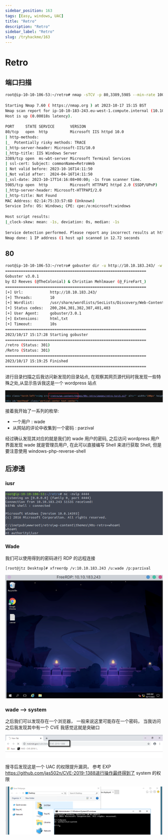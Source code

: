 ```yaml
---
sidebar_position: 163
tags: [Easy, windows, UAC]
title: "Retro"
description: "Retro"
sidebar_label: "Retro"
slug: /tryhackme/163
---
```


# Retro

## 端口扫描

```bash
root@ip-10-10-106-53:~/retro# nmap -sTCV -p 80,3389,5985 --min-rate 1000 10.10.183.243

Starting Nmap 7.60 ( https://nmap.org ) at 2023-10-17 15:15 BST
Nmap scan report for ip-10-10-183-243.eu-west-1.compute.internal (10.10.183.243)
Host is up (0.00018s latency).

PORT     STATE SERVICE       VERSION
80/tcp   open  http          Microsoft IIS httpd 10.0
| http-methods: 
|_  Potentially risky methods: TRACE
|_http-server-header: Microsoft-IIS/10.0
|_http-title: IIS Windows Server
3389/tcp open  ms-wbt-server Microsoft Terminal Services
| ssl-cert: Subject: commonName=RetroWeb
| Not valid before: 2023-10-16T14:11:50
|_Not valid after:  2024-04-16T14:11:50
|_ssl-date: 2023-10-17T14:16:08+00:00; -1s from scanner time.
5985/tcp open  http          Microsoft HTTPAPI httpd 2.0 (SSDP/UPnP)
|_http-server-header: Microsoft-HTTPAPI/2.0
|_http-title: Not Found
MAC Address: 02:14:75:33:57:6D (Unknown)
Service Info: OS: Windows; CPE: cpe:/o:microsoft:windows

Host script results:
|_clock-skew: mean: -1s, deviation: 0s, median: -1s

Service detection performed. Please report any incorrect results at https://nmap.org/submit/ .
Nmap done: 1 IP address (1 host up) scanned in 12.72 seconds
```

## 80

```bash
root@ip-10-10-106-53:~/retro# gobuster dir -u http://10.10.183.243/ -w /usr/share/wordlists/SecLists/Discovery/Web-Content/directory-list-2.3-medium.txt -x html,txt
===============================================================
Gobuster v3.0.1
by OJ Reeves (@TheColonial) & Christian Mehlmauer (@_FireFart_)
===============================================================
[+] Url:            http://10.10.183.243/
[+] Threads:        10
[+] Wordlist:       /usr/share/wordlists/SecLists/Discovery/Web-Content/directory-list-2.3-medium.txt
[+] Status codes:   200,204,301,302,307,401,403
[+] User Agent:     gobuster/3.0.1
[+] Extensions:     html,txt
[+] Timeout:        10s
===============================================================
2023/10/17 15:17:28 Starting gobuster
===============================================================
/retro (Status: 301)
/Retro (Status: 301)
===============================================================
2023/10/17 15:19:25 Finished
===============================================================
```

进行目录扫描之后我访问新发现的目录站点, 在观察其网页源代码时我发现一些特殊之处,从显示告诉我这是一个 wordpress 站点

![image-20240709195424351](https://github.com/Guardian-JTZ/Image/raw/main/img/2024/07/09/20240709-195457.png)

接着我开始了一系列的枚举:

- 一个用户 : wade
- 从网站的评论中收集到一个密码  : parzival

经过确认发现其对应的就是我们的 wade 用户的密码, 之后访问 wordpress 用户界面发现 wade 就是管理员用户, 在此可以直接编写 Shell 来进行获取 Shell, 但是要注意使用 windows-php-reverse-shell

## 后渗透

### iusr

![image-20240709195511855](https://github.com/Guardian-JTZ/Image/raw/main/img/2024/07/09/20240709-195513.png)

### Wade

我们可以使用得到的密码进行 RDP 的远程连接

```bash
[root@jtz Desktop]# xfreerdp /v:10.10.183.243 /u:wade /p:parzival
```

![image-20240709195526188](https://github.com/Guardian-JTZ/Image/raw/main/img/2024/07/09/20240709-195528.png)

### wade —> system

之后我们可以发现存在一个浏览器， 一般来说这里可能存在一个密码， 当我访问之后我发现其中有一个 CVE 我感觉这就是突破口

![image-20240709195552897](https://github.com/Guardian-JTZ/Image/raw/main/img/2024/07/09/20240709-195554.png)

搜寻后发现这是一个 UAC 的权限提升漏洞， 参考 EXP https://github.com/jas502n/CVE-2019-1388进行操作最终得到了 system 的权限

![image-20240709195541623](https://github.com/Guardian-JTZ/Image/raw/main/img/2024/07/09/20240709-195543.png)